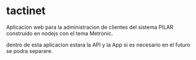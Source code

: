 # tactinet
Aplicacion web para la administracion de clientes del sistema PILAR 
construido en nodejs con el tema Metronic.


dentro de esta aplicacion estara la API y la App 
si es necesario en el futuro se podra separare.

